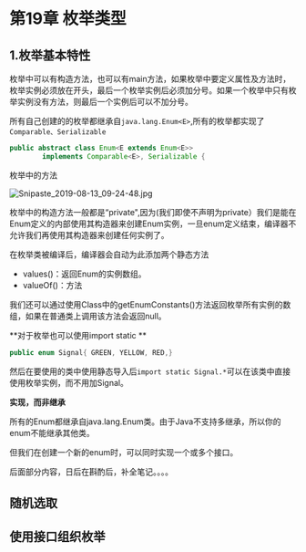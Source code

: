 # 第19章 枚举类型

##  1.枚举基本特性

枚举中可以有构造方法，也可以有main方法，如果枚举中要定义属性及方法时，枚举实例必须放在开头，最后一个枚举实例后必须加分号。如果一个枚举中只有枚举实例没有方法，则最后一个实例后可以不加分号。

所有自己创建的的枚举都继承自`java.lang.Enum<E>`,所有的枚举都实现了`Comparable、Serializable`

```java
public abstract class Enum<E extends Enum<E>>
        implements Comparable<E>, Serializable {
```

枚举中的方法

![Snipaste_2019-08-13_09-24-48.jpg](https://i.loli.net/2019/08/13/r6twsmhigZGdyV5.jpg)

枚举中的构造方法一般都是“private",因为(我们即使不声明为private）我们是能在Enum定义的内部使用其构造器来创建Enum实例，一旦enum定义结束，编译器不允许我们再使用其构造器来创建任何实例了。

在枚举类被编译后，编译器会自动为此添加两个静态方法

* values()：返回Enum的实例数组。
* valueOf()：方法

我们还可以通过使用Class中的getEnumConstants()方法返回枚举所有实例的数组，如果在普通类上调用该方法会返回null。

**对于枚举也可以使用import static **

```java
public enum Signal{ GREEN, YELLOW, RED,}
```

然后在要使用的类中使用静态导入后`import static Signal.*`可以在该类中直接使用枚举实例，而不用加Signal。

**实现，而非继承**

所有的Enum都继承自java.lang.Enum类。由于Java不支持多继承，所以你的enum不能继承其他类。

但我们在创建一个新的enum时，可以同时实现一个或多个接口。



后面部分内容，日后在斟酌后，补全笔记。。。。

## 随机选取

## 使用接口组织枚举

